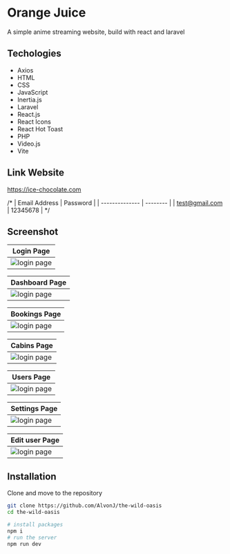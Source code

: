 # Orange Juice

A simple anime streaming website, build with react and laravel 

## Techologies

- Axios
- HTML
- CSS
- JavaScript
- Inertia.js
- Laravel
- React.js
- React Icons
- React Hot Toast
- PHP
- Video.js
- Vite

## Link Website

https://ice-chocolate.com

/*
| Email Address  | Password |
| -------------- | -------- |
| test@gmail.com | 12345678 |
*/

## Screenshot

| Login Page                           |
| ------------------------------------ |
| ![login page](public/login-page.png) |

| Dashboard Page                           |
| ---------------------------------------- |
| ![login page](public/dashboard-page.png) |

| Bookings Page                           |
| --------------------------------------- |
| ![login page](public/bookings-page.png) |

| Cabins Page                           |
| ------------------------------------- |
| ![login page](public/cabins-page.png) |

| Users Page                           |
| ------------------------------------ |
| ![login page](public/users-page.png) |

| Settings Page                           |
| --------------------------------------- |
| ![login page](public/settings-page.png) |

| Edit user Page                           |
| ---------------------------------------- |
| ![login page](public/edit-user-page.png) |

## Installation

Clone and move to the repository

```bash
git clone https://github.com/AlvonJ/the-wild-oasis
cd the-wild-oasis

# install packages
npm i
# run the server
npm run dev

```
